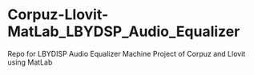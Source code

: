 # Corpuz-Llovit-MatLab_LBYDSP_Audio_Equalizer
Repo for LBYDISP Audio Equalizer Machine Project of Corpuz and Llovit using MatLab
